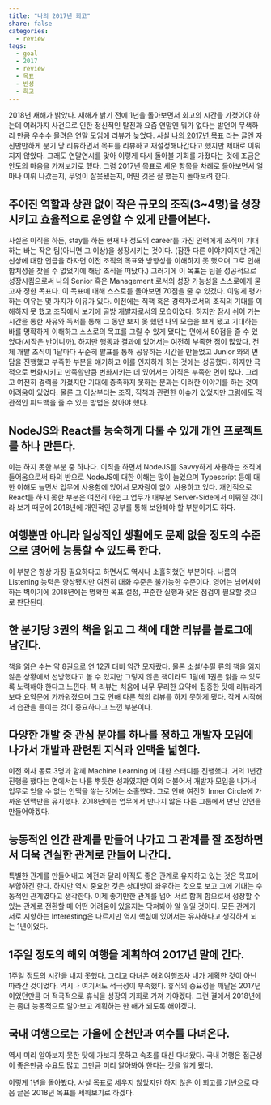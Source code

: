 ```yaml
---
title: "나의 2017년 회고"
share: false
categories:
  - review
tags:
  - goal
  - 2017
  - review
  - 목표
  - 반성
  - 회고
---
```


2018년 새해가 밝았다. 새해가 밝기 전에 1년을 돌아보면서 회고의 시간을 가졌어야 하는데 여러가지 사건으로 인한 정신적인 탈진과 요즘 연말엔 뭐가 없다는 발언이 무색하리 만큼 우수수 몰려온 연말 모임에 리뷰가 늦었다. 사실 [나의 2017년 목표](/review/나의-2017년-목표/) 라는 글엔 자신만만하게 분기 당 리뷰하면서 목표를 리뷰하고 재설정해나간다고 했지만 제대로 이뤄지지 않았다. 그래도 연말연시를 맞아 이렇게 다시 돌아볼 기회를 가졌다는 것에 조금은 안도의 마음을 가져보기로 했다. 그럼 2017년 목표로 세운 항목을 차례로 돌아보면서 얼마나 이뤄 나갔는지, 무엇이 잘못됐는지, 어떤 것은 잘 했는지 돌아보려 한다.


## 주어진 역할과 상관 없이 작은 규모의 조직(3~4명)을 성장시키고 효율적으로 운영할 수 있게 만들어본다.

사실은 이직을 하든, stay를 하든 현재 나 정도의 career를 가진 인력에게 조직이 기대하는 바는 작은 팀(아니면 그 이상)을 성장시키는 것이다. (잠깐 다른 이야기이지만 개인 신상에 대한 언급을 하자면 이전 조직의 목표와 방향성을 이해하지 못 했으며 그로 인해 합치성을 찾을 수 없었기에 해당 조직을 떠났다.) 그러기에 이 목표는 팀을 성공적으로 성장시킴으로써 나의 Senior 혹은 Management 로서의 성장 가능성을 스스로에게 묻고자 정한 목표다. 이 목표에 대해 스스로를 돌아보면 70점을 줄 수 있겠다. 이렇게 평가하는 이유는 몇 가지가 이유가 있다. 이전에는 직책 혹은 경력자로서의 조직의 기대를 이해하지 못 했고 조직에서 보기에 골방 개발자로서의 모습이었다. 하지만 잠시 쉬어 가는 시간을 통한 사유와 독서를 통해 그 동안 보지 못 했던 나의 모습을 보게 됐고 기대하는 바를 명확하게 이해하고 스스로의 목표를 그릴 수 있게 됐다는 면에서 50점을 줄 수 있었다(시작은 반이니까). 하지만 행동과 결과에 있어서는 여전히 부족한 점이 많았다. 전체 개발 조직이 1달마다 꾸준히 발표를 통해 공유하는 시간을 만들었고 Junior 와의 면담을 진행했고 부족한 부분을 얘기하고 이를 인지하게 하는 것에는 성공했다. 하지만 극적으로 변화시키고 만족할만큼 변화시키는 데 있어서는 아직은 부족한 면이 많다. 그리고 여전히 경력을 가졌지만 기대에 충족하지 못하는 분과는 이러한 이야기를 하는 것이 어려움이 있었다. 물론 그 이상부터는 조직, 직책과 관련한 이슈가 있었지만 그럼에도 객관적인 피드백을 줄 수 있는 방법은 찾아야 했다.


## NodeJS와 React를 능숙하게 다룰 수 있게 개인 프로젝트를 하나 만든다.

이는 하지 못한 부분 중 하나다. 이직을 하면서 NodeJS를 Savvy하게 사용하는 조직에 들어옴으로써 타의 반으로 NodeJS에 대한 이해는 많이 늘었으며 Typescript 등에 대한 이해도 늘면서 업무에 사용함에 있어서 모자람이 없이 사용하고 있다. 개인적으로 React를 하지 못한 부분은 여전히 아쉽고 업무가 대부분 Server-Side에서 이뤄질 것이라 보기 때문에 2018년에 개인적인 공부를 통해 보완해야 할 부분이기도 하다.


## 여행뿐만 아니라 일상적인 생활에도 문제 없을 정도의 수준으로 영어에 능통할 수 있도록 한다.

이 부분은 항상 가장 필요하다고 하면서도 역시나 소홀히했던 부분이다. 나름의 Listening 능력은 향상됐지만 여전히 대화 수준은 불가능한 수준이다. 영어는 넘어서야 하는 벽이기에 2018년에는 명확한 목표 설정, 꾸준한 실행과 잦은 점검이 필요할 것으로 판단된다.


## 한 분기당 3권의 책을 읽고 그 책에 대한 리뷰를 블로그에 남긴다.

책을 읽은 수는 약 8권으로 연 12권 대비 약간 모자랐다. 물론 소설/수필 류의 책을 읽지 않은 상황에서 선방했다고 볼 수 있지만 그렇지 않은 책이라도 1달에 1권은 읽을 수 있도록 노력해야 한다고 느낀다. 책 리뷰는 처음에 너무 무리한 요약에 집중한 탓에 리뷰라기보다 요약문에 가까워졌으며 그로 인해 다른 책의 리뷰를 하지 못하게 됐다. 작게 시작해서 습관을 들이는 것이 중요하다고 느낀 부분이다.


## 다양한 개발 중 관심 분야를 하나를 정하고 개발자 모임에 나가서 개발과 관련된 지식과 인맥을 넓힌다.

이전 회사 동료 3명과 함께 Machine Learning 에 대한 스터디를 진행했다. 거의 1년간 진행을 했다는 면에서는 나름 뿌듯한 성과였지만 이와 더불어서 개발자 모임을 나가서 업무로 얻을 수 없는 인맥을 쌓는 것에는 소홀했다. 그로 인해 여전히 Inner Circle에 가까운 인맥만을 유지했다. 2018년에는 업무에서 만나지 않은 다른 그룹에서 만난 인연을 만들어야겠다.


## 능동적인 인간 관계를 만들어 나가고 그 관계를 잘 조정하면서 더욱 견실한 관계로 만들어 나간다.

특별한 관계를 만들어내고 예전과 달리 아직도 좋은 관계로 유지하고 있는 것은 목표에 부합하긴 한다. 하지만 역시 중요한 것은 상대방이 좌우하는 것으로 보고 그에 기대는 수동적인 관계였다고 생각한다. 이제 좋기만한 관계를 넘어 서로 함께 함으로써 성장할 수 있는 관계로 전환할 때 어떤 어려움이 있을지는 닥쳐봐야 알 일일 것이다. 모든 관계가 서로 지향하는 Interesting은 다르지만 역시 핵심에 있어서는 유사하다고 생각하게 되는 1년이었다.


## 1주일 정도의 해외 여행을 계획하여 2017년 말에 간다.

1주일 정도의 시간을 내지 못했다. 그리고 다녀온 해외여행조차 내가 계획한 것이 아닌 따라간 것이었다. 역시나 여기서도 적극성이 부족했다. 휴식의 중요성을 깨달은 2017년이었던만큼 더 적극적으로 휴식을 성장의 기회로 가져 가야겠다. 그런 결에서 2018년에는 좀더 능동적으로 알아보고 계획하는 한 해가 되도록 해야겠다.


## 국내 여행으로는 가을에 순천만과 여수를 다녀온다.

역시 미리 알아보지 못한 탓에 가보지 못하고 속초를 대신 다녀왔다. 국내 여행은 접근성이 좋은만큼 수요도 많고 그만큼 미리 알아봐야 한다는 것을 알게 됐다.


이렇게 1년을 돌아봤다. 사실 목표로 세우지 않았지만 하지 않은 이 회고를 기반으로 다음 글은 2018년 목표를 세워보기로 하겠다.
